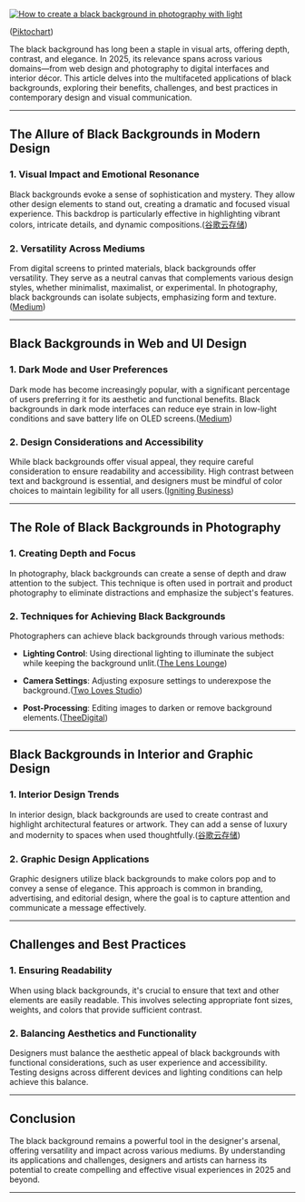 [![How to create a black background in photography with light](https://tse2.mm.bing.net/th?id=OIP.NCYBEcvjo8lHnW0nrofwfAHaE8\&pid=Api)](https://thelenslounge.com/lighting-black-background-photography/)

([Piktochart][1])

The black background has long been a staple in visual arts, offering depth, contrast, and elegance. In 2025, its relevance spans across various domains—from web design and photography to digital interfaces and interior décor. This article delves into the multifaceted applications of black backgrounds, exploring their benefits, challenges, and best practices in contemporary design and visual communication.

---

## The Allure of Black Backgrounds in Modern Design

### 1. **Visual Impact and Emotional Resonance**

Black backgrounds evoke a sense of sophistication and mystery. They allow other design elements to stand out, creating a dramatic and focused visual experience. This backdrop is particularly effective in highlighting vibrant colors, intricate details, and dynamic compositions.([谷歌云存储][2])

### 2. **Versatility Across Mediums**

From digital screens to printed materials, black backgrounds offer versatility. They serve as a neutral canvas that complements various design styles, whether minimalist, maximalist, or experimental. In photography, black backgrounds can isolate subjects, emphasizing form and texture.([Medium][3])

---

## Black Backgrounds in Web and UI Design

### 1. **Dark Mode and User Preferences**

Dark mode has become increasingly popular, with a significant percentage of users preferring it for its aesthetic and functional benefits. Black backgrounds in dark mode interfaces can reduce eye strain in low-light conditions and save battery life on OLED screens.([Medium][4])

### 2. **Design Considerations and Accessibility**

While black backgrounds offer visual appeal, they require careful consideration to ensure readability and accessibility. High contrast between text and background is essential, and designers must be mindful of color choices to maintain legibility for all users.([Igniting Business][5])

---

## The Role of Black Backgrounds in Photography

### 1. **Creating Depth and Focus**

In photography, black backgrounds can create a sense of depth and draw attention to the subject. This technique is often used in portrait and product photography to eliminate distractions and emphasize the subject's features.

### 2. **Techniques for Achieving Black Backgrounds**

Photographers can achieve black backgrounds through various methods:

* **Lighting Control**: Using directional lighting to illuminate the subject while keeping the background unlit.([The Lens Lounge][6])

* **Camera Settings**: Adjusting exposure settings to underexpose the background.([Two Loves Studio][7])

* **Post-Processing**: Editing images to darken or remove background elements.([TheeDigital][8])

---

## Black Backgrounds in Interior and Graphic Design

### 1. **Interior Design Trends**

In interior design, black backgrounds are used to create contrast and highlight architectural features or artwork. They can add a sense of luxury and modernity to spaces when used thoughtfully.([谷歌云存储][2])

### 2. **Graphic Design Applications**

Graphic designers utilize black backgrounds to make colors pop and to convey a sense of elegance. This approach is common in branding, advertising, and editorial design, where the goal is to capture attention and communicate a message effectively.

---

## Challenges and Best Practices

### 1. **Ensuring Readability**

When using black backgrounds, it's crucial to ensure that text and other elements are easily readable. This involves selecting appropriate font sizes, weights, and colors that provide sufficient contrast.

### 2. **Balancing Aesthetics and Functionality**

Designers must balance the aesthetic appeal of black backgrounds with functional considerations, such as user experience and accessibility. Testing designs across different devices and lighting conditions can help achieve this balance.

---

## Conclusion

The black background remains a powerful tool in the designer's arsenal, offering versatility and impact across various mediums. By understanding its applications and challenges, designers and artists can harness its potential to create compelling and effective visual experiences in 2025 and beyond.

---

[1]: https://piktochart.com/blog/graphic-design-trends-2025/?utm_source=chatgpt.com "9 Graphic Design Trends 2025 | Examples + How To Use Them"
[2]: https://storage.googleapis.com/dasecmuldbzine/black-backgrounds-for-photography.html?utm_source=chatgpt.com "Black Backgrounds For Photography at Joseph Russo blog"
[3]: https://namtheartist95.medium.com/the-benefits-and-risks-of-dark-mode-web-design-7292f10a6d5e?utm_source=chatgpt.com "The Benefits And Risks Of Dark Mode Web Design | by Nam Le Thanh"
[4]: https://altersquare.medium.com/dark-mode-design-trends-for-2025-should-your-startup-adopt-it-a7e7c8c961ab?utm_source=chatgpt.com "Dark Mode Design Trends for 2025: Should Your Startup Adopt It?"
[5]: https://www.ignitingbusiness.com/blog/pros-and-cons-of-dark-theme-websites?utm_source=chatgpt.com "Pros and Cons of Dark Theme Websites - Igniting Business"
[6]: https://thelenslounge.com/lighting-black-background-photography/?utm_source=chatgpt.com "How to create a black background in photography with light"
[7]: https://twolovesstudio.com/blog/perfectly-photograph-dark-backgrounds/?utm_source=chatgpt.com "5 Quick Tips to Perfectly Photograph Dark Backgrounds"
[8]: https://www.theedigital.com/blog/web-design-trends?utm_source=chatgpt.com "25 Top Web Design Trends 2025 | TheeDigital"
